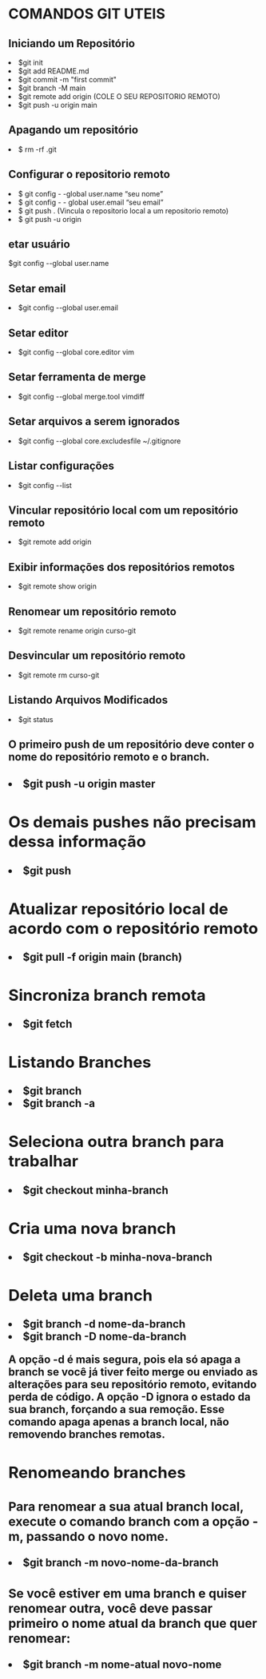<h1>COMANDOS GIT UTEIS</h1>


<h2>Iniciando um Repositório</h2>

<li>$git init</li>
<li>$git add README.md</li>
<li>$git commit -m "first commit"</li>
<li>$git branch -M main</li>
<li>$git remote add origin (COLE O SEU REPOSITORIO REMOTO)</li>
<li>$git push -u origin main</li>


<h2>Apagando um repositório</h2>
<li>$ rm -rf .git</li>


<h2>Configurar o repositorio remoto</h2>

<li>$ git config - -global user.name “seu nome”
<li>$ git config  - - global user.email “seu email”

<li>$ git push <repositório-remoto> <nome-da-branch>. (Vincula o repositorio local a um repositorio remoto)
<li>$ git push -u origin <nome-da-branch>



<h2>etar usuário</h2>

<lil>$git config --global user.name 

<h2>Setar email</h2>
<li>$git config --global user.email 

<h2>Setar editor</h2>
<li>$git config --global core.editor vim

<h2>Setar ferramenta de merge</h2>
<li>$git config --global merge.tool vimdiff

<h2>Setar arquivos a serem ignorados</h2>
<li>$git config --global core.excludesfile ~/.gitignore

<h2>Listar configurações</h2>
<li>$git config --list


<h2> Vincular repositório local com um repositório remoto </h2>

<li>$git remote add origin


<h2>Exibir informações dos repositórios remotos</h2>
<li>$git remote show origin


<h2>Renomear um repositório remoto</h2>
<li>$git remote rename origin curso-git


<h2>Desvincular um repositório remoto</h2>
<li>$git remote rm curso-git



<h2>Listando Arquivos Modificados</h2>
 <li>$git status


<h2> O primeiro push de um repositório deve conter o nome do repositório remoto e o branch.<h2>

<li>$git push -u origin master


<h2>Os demais pushes não precisam dessa informação</h2>

<li>$git push


<h2>Atualizar repositório local de acordo com o repositório remoto</h2>
<li>$git pull -f origin main (branch)

<h2>Sincroniza branch remota</h2>

<li>$git fetch




<h2> Listando Branches</h2>
<li>$git branch
<li>$git branch -a 


<h2> Seleciona outra branch para trabalhar </h2>
<li>$git checkout minha-branch

<h2> Cria uma nova branch </h2>
<li>$git checkout -b minha-nova-branch


<h2> Deleta uma branch </h2>

<li>$git branch -d nome-da-branch
<li>$git branch -D nome-da-branch

<lu>A opção -d é mais segura, pois ela só apaga a branch se você já tiver feito merge ou enviado as alterações para seu repositório remoto, evitando perda de código.
A opção -D ignora o estado da sua branch, forçando a sua remoção.
  Esse comando apaga apenas a branch local, não removendo branches remotas.</lu> 


<h2> Renomeando branches</h2> 
<h3>Para renomear a sua atual branch local, execute o comando branch com a opção -m, passando o novo nome.</h3>

<li>$git branch -m novo-nome-da-branch


<h3>Se você estiver em uma branch e quiser renomear outra, você deve passar primeiro o nome atual da branch que quer renomear:</h3>

<li>$git branch -m nome-atual novo-nome

























